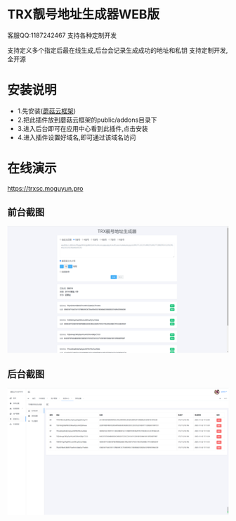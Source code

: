 # TRX靓号地址生成器WEB版

客服QQ:1187242467
支持各种定制开发

支持定义多个指定后最在线生成,后台会记录生成成功的地址和私钥
支持定制开发,全开源

# 安装说明
* 1.先安装([蘑菇云框架](https://github.com/moguyunBot/moguyun.pro))
* 2.把此插件放到蘑菇云框架的public/addons目录下
* 3.进入后台即可在应用中心看到此插件,点击安装
* 4.进入插件设置好域名,即可通过该域名访问

# 在线演示
https://trxsc.moguyun.pro

## 前台截图
![前台](https://raw.githubusercontent.com/moguyunBot/trxsc/main/1.png "前台")


## 后台截图
![前台](https://raw.githubusercontent.com/moguyunBot/trxsc/main/2.png "前台")
